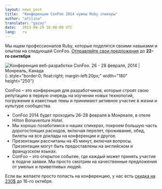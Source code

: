 ```yaml
---
layout: news_post
title:  "Конференции ConFoo 2014 нужны Ruby спикеры"
author: "afilina"
translator: "gazay"
date:   2013-08-29 16:00:00 UTC
lang:   ru
---
```


Мы ищем профессионалов Ruby, которые поделятся своими навыками и опытом
на следующей ConFoo. [Отправляйте свои предложения][1] до **22-го
сентября**

![Конференция веб-разработки ConFoo. 26 - 28 февраля, 2014 &#124; Монреаль, Канада][logo]{: style="border:0; float:right; margin-left:20px;" width="180" height="250"}

ConFoo – это конференция для разработчиков, которые строят свою
репутацию в первую очередь на изучении новых технологий, погружение в
известные темы и принимают активное участие в жизни и культуре
сообщества.

 * ConFoo 2014 будет проходить 26-28 февраля в Монреале, в отеле Hilton
   Bonaventure Hotel.
 * Мы хорошо позаботимся о наших спикерах, покроем большую часть
   дорогостоящих расходов, включая перелет, проживание, обед, билеты на
   все доклады на конференции и другое.
 * Презентации рассчитаны на 45 минут, включая вопросы. Презентации
   могут быть предоставлены на английском и французском языках.
 * ConFoo – это открытое событие, где каждый может принять участие в
   подаче заявки. Мы просто смотрим на качественные предложения от
   умелых и приветливых людей.

Если вы желаете просто попасть на конференцию, у нас есть [скидка на
230$][2] до 16-го октября.



[logo]: http://confoo.ca/images/propaganda/2014/en/t-ruby.gif
[1]: http://confoo.ca/en/call-for-papers
[2]: http://confoo.ca/en/register
